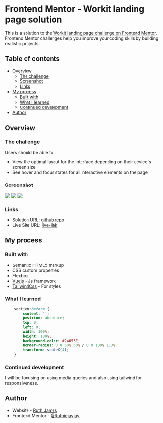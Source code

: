 # Frontend Mentor - Workit landing page solution

This is a solution to the [Workit landing page challenge on Frontend Mentor](https://www.frontendmentor.io/challenges/workit-landing-page-2fYnyle5lu). Frontend Mentor challenges help you improve your coding skills by building realistic projects. 

## Table of contents

- [Overview](#overview)
  - [The challenge](#the-challenge)
  - [Screenshot](#screenshot)
  - [Links](#links)
- [My process](#my-process)
  - [Built with](#built-with)
  - [What I learned](#what-i-learned)
  - [Continued development](#continued-development)
- [Author](#author)


## Overview

### The challenge

Users should be able to:

- View the optimal layout for the interface depending on their device's screen size
- See hover and focus states for all interactive elements on the page

### Screenshot

![](src\assets\images\desktop_view.png)
![](src\assets\images\mobile_view.png)
![](src\assets\images\tablet_view.png)

### Links

- Solution URL: [github repo](https://github.com/Ruthiejayjay/frontend-mentor-workit-page)
- Live Site URL: [live-link](https://your-live-site-url.com)

## My process

### Built with

- Semantic HTML5 markup
- CSS custom properties
- Flexbox
- [Vuejs](https://vuejs.org/) - Js framework
- [TailwindCss](https://tailwindcss.com/) - For styles


### What I learned

```css
    section:before {
        content: '';
        position: absolute;
        top: 0;
        left: 0;
        width: 100%;
        height: 100%;
        background-color: #24053E;
        border-radius: 0 0 50% 50% / 0 0 100% 100%;
        transform: scaleX(4);
    }
```

### Continued development

I will be focusing on using media queries and also using tailwind for responsiveness.

## Author

- Website - [Ruth James](https://ruthiejayjay.github.io/resume-website/)
- Frontend Mentor - [@Ruthiejayjay](https://www.frontendmentor.io/profile/Ruthiejayjay)

